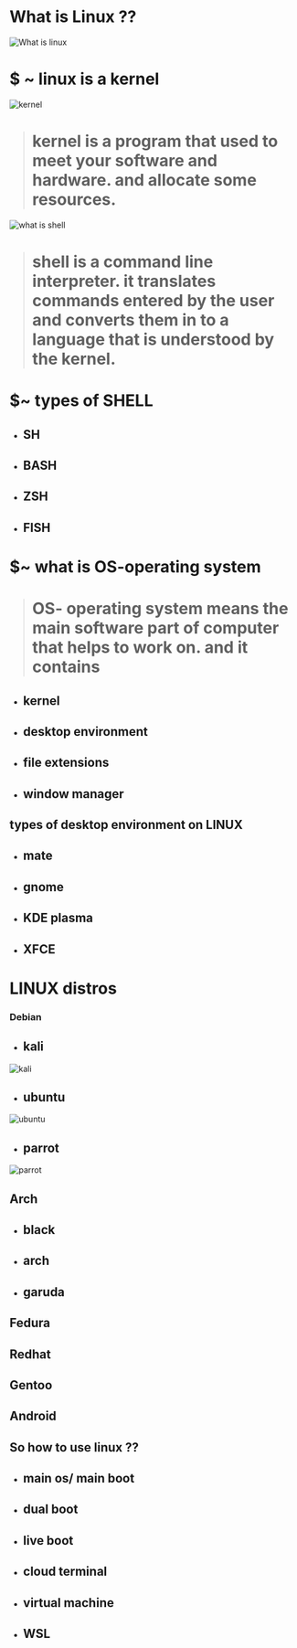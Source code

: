 # What is Linux ??
![What is linux](https://encrypted-tbn0.gstatic.com/images?q=tbn:ANd9GcRbi9aVFq2CV5UxsEhDk4L5Hk_u4nHnSTnsWhnOUNRg4mfdOfWZfJoPGLZL01QvgvIDT8Q&amp;usqp=CAU)
# $ ~ linux is a **kernel**
![kernel](https://miro.medium.com/max/1400/0*-ONnjFi7QngrSjNb.png)
> # **kernel** is a program that used to meet your software and hardware. and allocate some resources.

![what is shell](https://media.geeksforgeeks.org/wp-content/uploads/cli_example.png)

> # **shell** is a command line interpreter. it translates commands entered by the user and converts them in to a language that is understood by the kernel.

# $~ types of **SHELL**
- ## SH
- ## BASH
- ## ZSH
- ## FISH

# $~ what is OS-operating system 

> # OS- operating system means the main software part of computer that helps to work on. and it contains 
- ## kernel 
- ##  desktop environment
- ## file extensions
- ## window manager


## types of desktop environment on LINUX
- ## mate
- ## gnome
- ## KDE plasma
- ## XFCE

# LINUX distros

### Debian
- ## kali
![kali](https://upload.wikimedia.org/wikipedia/commons/thumb/2/2b/Kali-dragon-icon.svg/2048px-Kali-dragon-icon.svg.png)
- ## ubuntu
![ubuntu](https://icons.iconarchive.com/icons/martz90/circle/512/ubuntu-icon.png)
- ## parrot
![parrot](https://upload.wikimedia.org/wikipedia/commons/4/45/Parrot_Logo.png)
## Arch
- ## black
- ## arch
- ## garuda 

## Fedura 
## Redhat
## Gentoo
## Android

## So how to use linux ??

- ## main os/ main boot
- ## dual boot 
- ## live boot
- ## cloud terminal 
- ## virtual machine
- ## WSL 